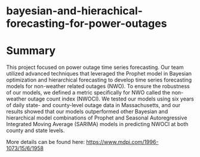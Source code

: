 # bayesian-and-hierachical-forecasting-for-power-outages

# Summary
This project focused on power outage time series forecasting. Our team utilized advanced techniques that leveraged the Prophet model in Bayesian optimization and hierarchical forecasting to develop time series forecasting models for non-weather related outages (NWO). To ensure the robustness of our models, we defined a metric specifically for NWO called the non-weather outage count index (NWOCI). We tested our models using six years of daily state- and county-level outage data in Massachusetts, and our results showed that our models outperformed other Bayesian and hierarchical model combinations of Prophet and Seasonal Autoregressive Integrated Moving Average (SARIMA) models in predicting NWOCI at both county and state levels.

More details can be found here: https://www.mdpi.com/1996-1073/15/6/1958
